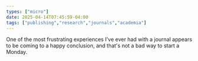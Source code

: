 ```yaml
---
types: ["micro"]
date: 2025-04-14T07:45:59-04:00
tags: ["publishing","research","journals","academia"]
---
```

One of the most frustrating experiences I've ever had with a journal appears to be coming to a happy conclusion, and that's not a bad way to start a Monday.